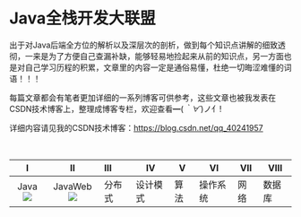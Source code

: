 # Java全栈开发大联盟                  

​           出于对Java后端全方位的解析以及深层次的剖析，做到每个知识点讲解的细致透彻，一来是为了方便自己查漏补缺，能够轻易地捡起来从前的知识点，另一方面也是对自己学习历程的积累，文章里的内容一定是通俗易懂，杜绝一切晦涩难懂的词语！！！

每篇文章都会有笔者更加详细的一系列博客可供参考，这些文章也被我发表在CSDN技术博客上，整理成博客专栏，欢迎查看━(*｀∀´*)ノ亻!

详细内容请见我的CSDN技术博客：<https://blog.csdn.net/qq_40241957>

​                    

  

|                              Ⅰ                               |                              Ⅱ                               | Ⅲ      | Ⅳ        | Ⅴ    | Ⅵ        | Ⅶ    | Ⅷ      |
| :----------------------------------------------------------: | :----------------------------------------------------------: | :----- | -------- | ---- | -------- | ---- | ------ |
| Java[![](D:\alliance\FU~KH807[XOFO}_~I6W6YIQ.png)](https://github.githubassets.com/images/icons/emoji/unicode/1f46b.png) | JavaWeb![](D:\alliance\javaweb.png)[](https://github.githubassets.com/images/icons/emoji/unicode/1f46b.png) | 分布式 | 设计模式 | 算法 | 操作系统 | 网络 | 数据库 |




